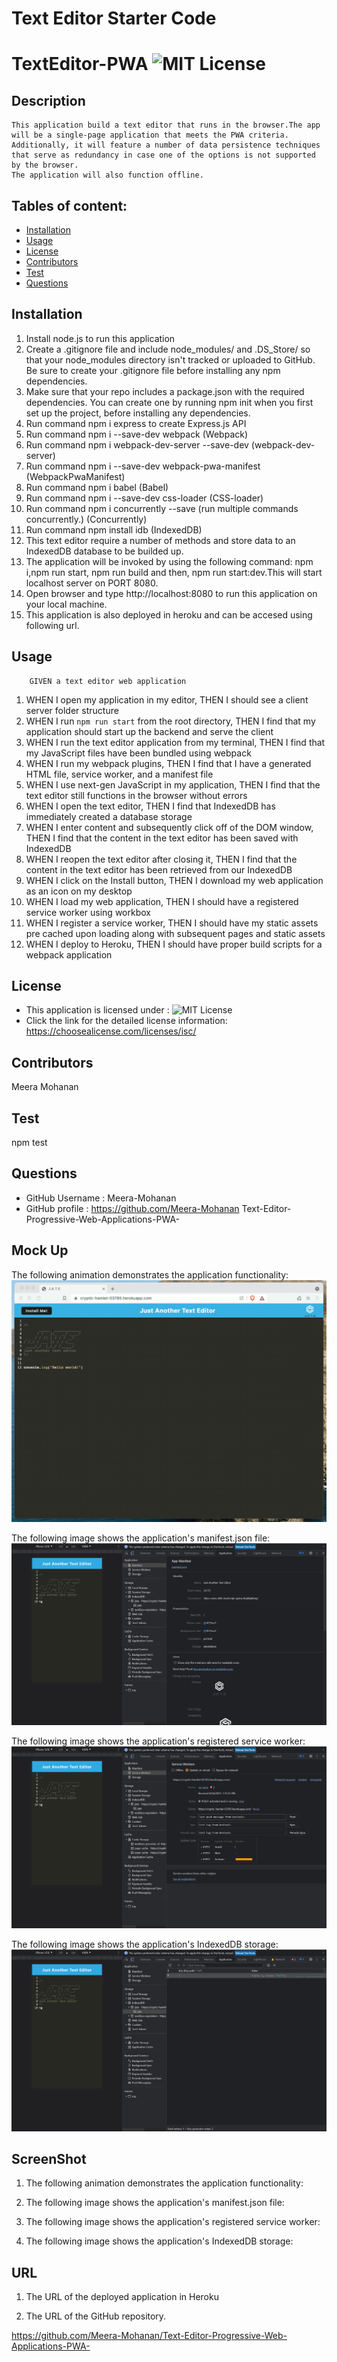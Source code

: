 # Text Editor Starter Code
# TextEditor-PWA ![MIT License](https://shields.io/badge/license-MIT-yellow)

## Description
    This application build a text editor that runs in the browser.The app will be a single-page application that meets the PWA criteria. 
    Additionally, it will feature a number of data persistence techniques that serve as redundancy in case one of the options is not supported by the browser. 
    The application will also function offline.

## Tables of content:
  * [Installation](#installation)
  * [Usage](#usage)
  * [License](#license)
  * [Contributors](#contributors)
  * [Test](#test)
  * [Questions](#questions)

  ## Installation
1.  Install node.js to run this application
2.  Create a .gitignore file and include node_modules/ and .DS_Store/ so that your node_modules directory isn't tracked or uploaded to GitHub. Be sure to create your .gitignore file before installing any npm dependencies.
3.  Make sure that your repo includes a package.json with the required dependencies. You can create one by running npm init when you first set up the project, before installing any dependencies.
4.  Run command npm i express to create Express.js API 
5.  Run command npm i --save-dev webpack (Webpack) 
6.  Run command npm i webpack-dev-server --save-dev (webpack-dev-server)
7.  Run command npm i --save-dev webpack-pwa-manifest (WebpackPwaManifest)
8.  Run command npm i babel (Babel)
9.  Run command npm i --save-dev css-loader (CSS-loader)
10. Run command npm i concurrently --save (run multiple commands concurrently.) (Concurrently)
11. Run command npm install idb (IndexedDB)
12. This text editor require a number of methods and store data to an IndexedDB database to be builded up.
13. The application will be invoked by using the following command: npm i,npm run start, npm run build and then, npm run start:dev.This will start localhost server on PORT 8080.
14. Open browser and type http://localhost:8080 to run this application on your local machine.
15. This application is also deployed in heroku and can be accesed using following url.

  ## Usage 
        GIVEN a text editor web application
1. WHEN I open my application in my editor, THEN I should see a client server folder structure
2. WHEN I run `npm run start` from the root directory, THEN I find that my application should start up the backend and serve the client
3. WHEN I run the text editor application from my terminal, THEN I find that my JavaScript files have been bundled using webpack
4. WHEN I run my webpack plugins, THEN I find that I have a generated HTML file, service worker, and a manifest file
5. WHEN I use next-gen JavaScript in my application, THEN I find that the text editor still functions in the browser without errors
6. WHEN I open the text editor, THEN I find that IndexedDB has immediately created a database storage
7. WHEN I enter content and subsequently click off of the DOM window, THEN I find that the content in the text editor has been saved with IndexedDB
8. WHEN I reopen the text editor after closing it, THEN I find that the content in the text editor has been retrieved from our IndexedDB
9. WHEN I click on the Install button, THEN I download my web application as an icon on my desktop
10. WHEN I load my web application, THEN I should have a registered service worker using workbox
11. WHEN I register a service worker, THEN I should have my static assets pre cached upon loading along with subsequent pages and static assets
12. WHEN I deploy to Heroku, THEN I should have proper build scripts for a webpack application

  ## License  
* This application is licensed under : ![MIT License](https://shields.io/badge/license-MIT-yellow)
* Click the link for the detailed license information: https://choosealicense.com/licenses/isc/

## Contributors
Meera Mohanan

## Test
npm test


## Questions
  * GitHub Username : Meera-Mohanan
  * GitHub profile : https://github.com/Meera-Mohanan Text-Editor-Progressive-Web-Applications-PWA- 


## Mock Up
The following animation demonstrates the application functionality:
![Text-Editor](Assets/Images/00-demo.gif)

The following image shows the application's manifest.json file:
![Text-Editor](Assets/Images/01-manifest.png)

The following image shows the application's registered service worker:
![Text-Editor](Assets/Images/02-service-worker.png)

The following image shows the application's IndexedDB storage:
![Text-Editor](Assets/Images/03-idb-storage.png)

## ScreenShot
1. The following animation demonstrates the application functionality:


2. The following image shows the application's manifest.json file:


3. The following image shows the application's registered service worker:


4. The following image shows the application's IndexedDB storage:


## URL
1. The URL of the deployed application in Heroku


2. The URL of the GitHub repository.

https://github.com/Meera-Mohanan/Text-Editor-Progressive-Web-Applications-PWA-